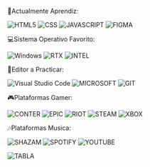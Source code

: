 



📃Actualmente Aprendiz:

![HTML5](https://img.shields.io/badge/html5-%23E34F26.svg?style=for-the-badge&logo=html5&logoColor=white)
![CSS](https://img.shields.io/badge/CSS3-1572B6?style=for-the-badge&logo=css3&logoColor=white)
![JAVASCRIPT](https://img.shields.io/badge/JavaScript-F7DF1E?style=for-the-badge&logo=javascript&logoColor=black)
![FIGMA](https://img.shields.io/badge/Figma-F24E1E?style=for-the-badge&logo=figma&logoColor=white)

💻Sistema Operativo Favorito:

![Windows](https://img.shields.io/badge/Windows-0078D6?style=for-the-badge&logo=windows&logoColor=white)
![RTX](https://img.shields.io/badge/NVIDIA-GTX1650-76B900?style=for-the-badge&logo=nvidia&logoColor=white)
![INTEL](https://img.shields.io/badge/Intel-Core_i5_10th-0071C5?style=for-the-badge&logo=intel&logoColor=white)

📁Editor a Practicar:

![Visual Studio Code](https://img.shields.io/badge/Visual%20Studio%20Code-0078d7.svg?style=for-the-badge&logo=visual-studio-code&logoColor=white)
![MICROSOFT](https://img.shields.io/badge/Microsoft_Office-D83B01?style=for-the-badge&logo=microsoft-office&logoColor=white)
![GIT](https://img.shields.io/badge/GIT-E44C30?style=for-the-badge&logo=git&logoColor=white)

🎮Plataformas Gamer:

![CONTER](https://img.shields.io/badge/Counter_Strike-000000?style=for-the-badge&logo=counter-strike&logoColor=white)
![EPIC](https://img.shields.io/badge/Epic%20Games-313131?style=for-the-badge&logo=Epic%20Games&logoColor=white)
![RIOT](https://img.shields.io/badge/Riot_Games-D32936?style=for-the-badge&logo=riot-games&logoColor=white)
![STEAM](https://img.shields.io/badge/Steam-000000?style=for-the-badge&logo=steam&logoColor=white)
![XBOX](https://img.shields.io/badge/Xbox-107C10?style=for-the-badge&logo=xbox&logoColor=white)

🎶Plataformas Musica:

![SHAZAM](https://img.shields.io/badge/Shazam-0088FF?style=for-the-badge&logo=Shazam&logoColor=white)
![SPOTIFY](https://img.shields.io/badge/Spotify-1ED760?&style=for-the-badge&logo=spotify&logoColor=white)
![YOUTUBE](https://img.shields.io/badge/YouTube_Music-FF0000?style=for-the-badge&logo=youtube-music&logoColor=white)

![TABLA](https://github-readme-stats.vercel.app/api/top-langs/?username={username}&theme=blue-green)
